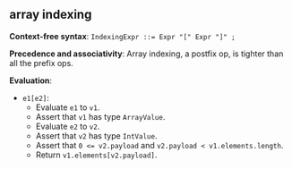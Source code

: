 ## array indexing

**Context-free syntax**: `IndexingExpr ::= Expr "[" Expr "]" ;`

**Precedence and associativity**: Array indexing, a postfix op, is tighter than
all the prefix ops.

**Evaluation**:

* `e1[e2]`:
    * Evaluate `e1` to `v1`.
    * Assert that `v1` has type `ArrayValue`.
    * Evaluate `e2` to `v2`.
    * Assert that `v2` has type `IntValue`.
    * Assert that `0 <= v2.payload` and `v2.payload < v1.elements.length`.
    * Return `v1.elements[v2.payload]`.

